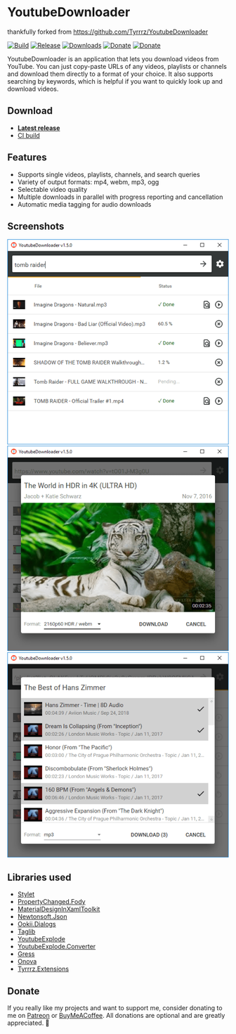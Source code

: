 # YoutubeDownloader

thankfully forked from https://github.com/Tyrrrz/YoutubeDownloader

[![Build](https://github.com/abyssox/YoutubeDownloader/workflows/CI/badge.svg?branch=master)](https://github.com/abyssox/YoutubeDownloader/actions)
[![Release](https://img.shields.io/github/release/abyssox/YoutubeDownloader.svg)](https://github.com/abyssox/YoutubeDownloader/releases)
[![Downloads](https://img.shields.io/github/downloads/abyssox/YoutubeDownloader/total.svg)](https://github.com/abyssox/YoutubeDownloader/releases)
[![Donate](https://img.shields.io/badge/patreon-donate-yellow.svg)](https://patreon.com/tyrrrz)
[![Donate](https://img.shields.io/badge/buymeacoffee-donate-yellow.svg)](https://buymeacoffee.com/tyrrrz)

YoutubeDownloader is an application that lets you download videos from YouTube. You can just copy-paste URLs of any videos, playlists or channels and download them directly to a format of your choice. It also supports searching by keywords, which is helpful if you want to quickly look up and download videos.

## Download

- **[Latest release](https://github.com/abyssox/YoutubeDownloader/releases/latest)**
- [CI build](https://github.com/abyssox/YoutubeDownloader/actions)

## Features

- Supports single videos, playlists, channels, and search queries
- Variety of output formats: mp4, webm, mp3, ogg
- Selectable video quality
- Multiple downloads in parallel with progress reporting and cancellation
- Automatic media tagging for audio downloads

## Screenshots

![list](.screenshots/list.png)
![single](.screenshots/single.png)
![multiple](.screenshots/multiple.png)

## Libraries used

- [Stylet](https://github.com/canton7/Stylet)
- [PropertyChanged.Fody](https://github.com/Fody/PropertyChanged)
- [MaterialDesignInXamlToolkit](https://github.com/ButchersBoy/MaterialDesignInXamlToolkit)
- [Newtonsoft.Json](https://github.com/JamesNK/Newtonsoft.Json)
- [Ookii.Dialogs](https://github.com/caioproiete/ookii-dialogs-wpf)
- [Taglib](https://github.com/mono/taglib-sharp)
- [YoutubeExplode](https://github.com/Tyrrrz/YoutubeExplode)
- [YoutubeExplode.Converter](https://github.com/Tyrrrz/YoutubeExplode.Converter)
- [Gress](https://github.com/Tyrrrz/Gress)
- [Onova](https://github.com/Tyrrrz/Onova)
- [Tyrrrz.Extensions](https://github.com/Tyrrrz/Extensions)

## Donate

If you really like my projects and want to support me, consider donating to me on [Patreon](https://patreon.com/tyrrrz) or [BuyMeACoffee](https://buymeacoffee.com/tyrrrz). All donations are optional and are greatly appreciated. 🙏